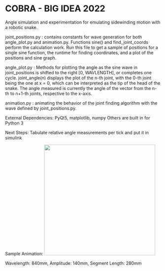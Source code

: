 # COBRA - BIG IDEA 2022

 Angle simulation and experimentation for emulating sidewinding motion with a robotic snake.


joint_positions.py : contains constants for wave generation for both angle_plot.py and animation.py. Functions sine()
	and find_joint_coords perform the calculation work. Run this file to get a sample of positions for a single
	sine function, the runtime for finding coordinates, and a plot of the positions and sine graph. 

angle_plot.py : Methods for plotting the angle as the sine wave in joint_positions is shifted to the right [0, WAVLENGTH],
	or completes one cycle. joint_angle(n) displays the plot of the n-th joint, with the 0-th joint being the one at
	x = 0, which can be interpreted as the tip of the head of the snake. The angle measured is currently the 
	angle of the vector from the n-th to n+1-th joints, respective to the x-axis. 

animation.py : animating the behavior of the joint finding algorithm with the wave defined by joint_positions.py. 
	

External Dependencies:
	PyQt5, matplotlib, numpy
	Others are built in for Python 3

Next Steps:
	Tabulate relative angle measurements per tick and put it in simulink
	
Sample Animation:
<img src="https://github.com/alxqiu/cobra/blob/main/python/animation.gif" width="360" height="360" />


Wavelength: 840mm, Amplitude: 140mm, Segment Length: 280mm
